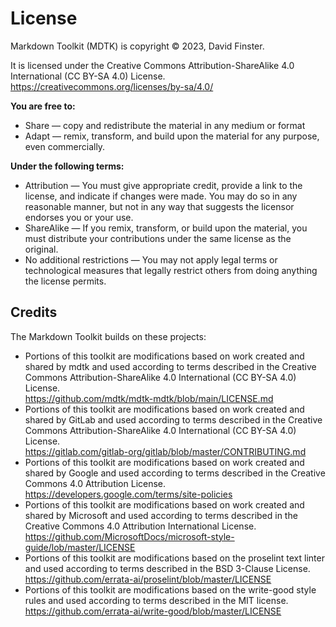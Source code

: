 # License

Markdown Toolkit (MDTK) is copyright &copy; 2023, David Finster.

It is licensed under the Creative Commons Attribution-ShareAlike 4.0 International (CC BY-SA 4.0) License.  
<https://creativecommons.org/licenses/by-sa/4.0/>

**You are free to:**

* Share — copy and redistribute the material in any medium or format
* Adapt — remix, transform, and build upon the material for any purpose, even commercially.

**Under the following terms:**

* Attribution — You must give appropriate credit, provide a link to the license, and indicate if changes were made. You may do so in any reasonable manner, but not in any way that suggests the licensor endorses you or your use.
* ShareAlike — If you remix, transform, or build upon the material, you must distribute your contributions under the same license as the original.
* No additional restrictions — You may not apply legal terms or technological measures that legally restrict others from doing anything the license permits.

## Credits

The Markdown Toolkit builds on these projects:

* Portions of this toolkit are modifications based on work created and shared by mdtk and used according to terms described in the Creative Commons Attribution-ShareAlike 4.0 International (CC BY-SA 4.0) License.  
<https://github.com/mdtk/mdtk-mdtk/blob/main/LICENSE.md>
* Portions of this toolkit are modifications based on work created and shared by GitLab and used according to terms described in the Creative Commons Attribution-ShareAlike 4.0 International (CC BY-SA 4.0) License.  
<https://gitlab.com/gitlab-org/gitlab/blob/master/CONTRIBUTING.md>
* Portions of this toolkit are modifications based on work created and shared by Google and used according to terms described in the Creative Commons 4.0 Attribution License.  
<https://developers.google.com/terms/site-policies>
* Portions of this toolkit are modifications based on work created and shared by Microsoft and used according to terms described in the Creative Commons 4.0 Attribution International License.  
<https://github.com/MicrosoftDocs/microsoft-style-guide/lob/master/LICENSE>
* Portions of this toolkit are modifications based on the proselint text linter and used according to terms described in the BSD 3-Clause License.  
<https://github.com/errata-ai/proselint/blob/master/LICENSE>
* Portions of this toolkit are modifications based on the write-good style rules and used according to terms described in the MIT license.  
<https://github.com/errata-ai/write-good/blob/master/LICENSE>
